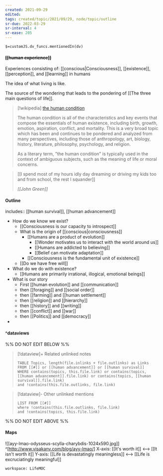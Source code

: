 ```yaml
---
created: 2021-09-29
edited: 
tags: created/topic/2021/09/29, node/topic/outline
sr-due: 2022-03-29
sr-interval: 4
sr-ease: 205
---
```

`$=customJS.dv_funcs.mentionedIn(dv)`

#### <s class="topic-title">[[human experience]]</s>

Experiences 
consisting of: [[conscious|Consciousness]], [[existence]], [[perception]], and [[learning]]
in humans

The idea of what living is like.

The source of the wondering that leads to the pondering of [[The three main questions of life]].

> [!wikipedia] [the human condition](https://en.wikipedia.org/wiki/Human%20condition)
> 
> The human condition is all of the characteristics and key events that compose the essentials of human existence, including birth, growth, emotion, aspiration, conflict, and mortality. This is a very broad topic which has been and continues to be pondered and analyzed from many perspectives, including those of anthropology, art, biology, history, literature, philosophy, psychology, and religion.
> 
> As a literary term, "the human condition" is typically used in the context of ambiguous subjects, such as the meaning of life or moral concerns.
>

> [[I spend most of my hours idly day dreaming or driving my kids too and from school, the rest I squander]]
>
> <cite> [[John Green]] </cite>

#### Outline

includes:: [[human survival]], [[human advancement]]
- How do we know we exist?
	- [[Consciousness is our capacity to introspect]]
	- What is the origin of [[conscious|consciousness]]
		- [[Humans are a product of evolution]]
			- [[Wonder motivates us to interact with the world around us]]
			- [[Humans are addicted to believing]]
			- [[Belief can motivate adaptation]]
		- [[Consciousness is the fundamental unit of existence]]
	- [[Do we have free will]]
- What do we do with existence?
	- [[Humans are primarily irrational, illogical, emotional beings]]
- What is our story
	- First [[human evolution]] and [[communication]]
	- then [[foraging]] and [[social order]]
	- then [[farming]] and [[human settlement]]
	- then [[religion]] and [[hierarchy]]
	- then [[history]] and [[writing]] 
	- then [[conflict]] and [[war]]
	- then [[Politics]] and [[democracy]]
- 

#### ^dataviews

%% DO NOT EDIT BELOW %%
> [!dataview]+ Related unlinked notes
> ```dataview
> TABLE Topics, length(file.inlinks + file.outlinks) as Links
> FROM [[#]] or [[human advancement]] or [[human survival]]
> WHERE contains(topics, this.file.link) or contains(topics, [[human advancement]].file.link) or contains(topics, [[human survival]].file.link)
> and !contains(this.file.outlinks, file.link)
> ```
 
> [!dataview]- Other unlinked mentions
> ```dataview
> LIST FROM [[#]]
> where !contains(this.file.outlinks, file.link)
> and !contains(topics, this.file.link)
> ```

%% DO NOT EDIT ABOVE %%

#### Maps

![[ayy-lmao-odysseus-scylla-charybdis-1024x590.jpg]]
^[<http://www.visakanv.com/blog/ayy-lmao/>]
X-axis: [[It's worth it]] <--> [[It isn't worth it]]
Y-axis: [[Life is devastatingly meaningless]] <--> [[Life is excruciatingly meaningful]]
```juggl
workspace: LifeMOC
```
